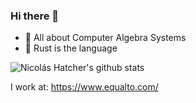 ### Hi there 👋

- 🧮 All about Computer Algebra Systems
- 🦀 Rust is the language


![Nicolás Hatcher's github stats](https://github-readme-stats.vercel.app/api?username=nhatcher&show_icons=true&title_color=5ed6fe&icon_color=fa7fac&text_color=c7c7c7&bg_color=161616&hide=stars,issues,prs&hide_border=true&hide_rank=true&include-all-commits=true&custom_title=𝙲𝚘𝚖𝚖𝚒𝚝𝚜%20made%20this%20year:
)

I work at: <https://www.equalto.com/>
